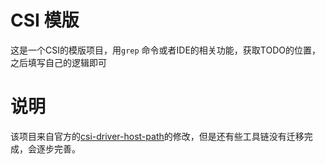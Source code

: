 # CSI 模版
这是一个CSI的模版项目，用`grep` 命令或者IDE的相关功能，获取TODO的位置，之后填写自己的逻辑即可

# 说明
该项目来自官方的[csi-driver-host-path](https://github.com/kubernetes-csi/csi-driver-host-path.git)的修改，但是还有些工具链没有迁移完成，会逐步完善。
